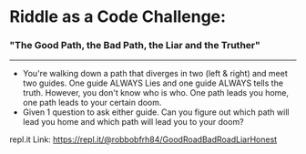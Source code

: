 # Riddle as a Code Challenge:
### "The Good Path, the Bad Path, the Liar and the Truther"
----
- You're walking down a path that diverges in two (left & right) and meet two guides. One guide ALWAYS Lies and one guide ALWAYS tells the truth. However, you don't know who is who. One path leads you home, one path leads to your certain doom.
- Given 1 question to ask either guide. Can you figure out which path will lead you home and which path will lead you to your doom?

repl.it Link: https://repl.it/@robbobfrh84/GoodRoadBadRoadLiarHonest
